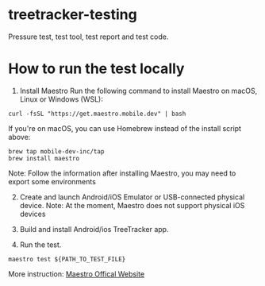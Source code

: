# treetracker-testing
Pressure test, test tool, test report and test code.

# How to run the test locally
1. Install Maestro
Run the following command to install Maestro on macOS, Linux or Windows (WSL):
```
curl -fsSL "https://get.maestro.mobile.dev" | bash
```
If you're on macOS, you can use Homebrew instead of the install script above:
```
brew tap mobile-dev-inc/tap
brew install maestro
```
Note: Follow the information after installing Maestro, you may need to export some environments

2. Create and launch Android/iOS Emulator or USB-connected physical device.
Note: At the moment, Maestro does not support physical iOS devices

3. Build and install Android/ios TreeTracker app.

4. Run the test.
```
maestro test ${PATH_TO_TEST_FILE}
```

More instruction: [Maestro Offical Website](https://maestro.mobile.dev/)

